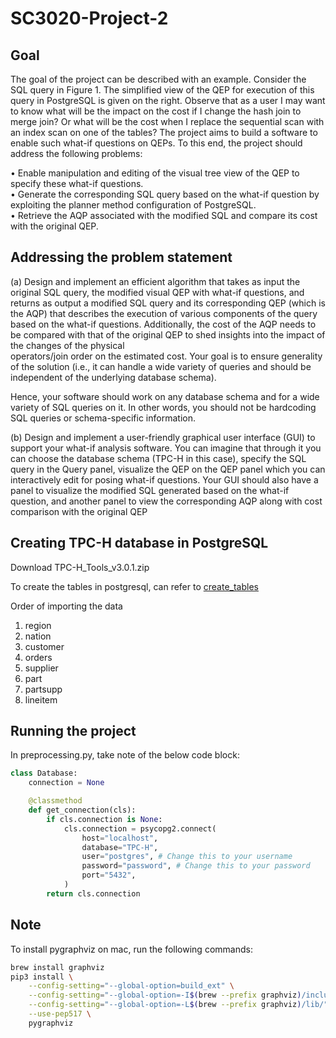 # SC3020-Project-2

## Goal

The goal of the project can be described with an example. Consider the SQL query in
Figure 1. The simplified view of the QEP for execution of this query in PostgreSQL is given on the right. Observe that as a user I may want to know what will be the impact on the cost if I change the hash join to merge join? Or what will be the cost when I replace the sequential scan with an index scan on one of the tables? The project aims to build a software to enable such what-if questions on QEPs. To this end, the project should address the following problems:

• Enable manipulation and editing of the visual tree view of the QEP to specify these what-if questions.  
• Generate the corresponding SQL query based on the what-if question by exploiting the planner method configuration of PostgreSQL.  
• Retrieve the AQP associated with the modified SQL and compare its cost with the original QEP.

## Addressing the problem statement

(a) Design and implement an efficient algorithm that takes as input the original SQL
query, the modified visual QEP with what-if questions, and returns as output a
modified SQL query and its corresponding QEP (which is the AQP) that describes
the execution of various components of the query based on the what-if
questions. Additionally, the cost of the AQP needs to be compared with that of
the original QEP to shed insights into the impact of the changes of the physical  
operators/join order on the estimated cost. Your goal is to ensure generality of the solution (i.e., it can handle a wide variety of queries and should be independent of the underlying database schema).

Hence, your software should work on any database schema and for a wide variety of SQL queries on it. In other words, you should not be hardcoding SQL queries or schema-specific information.

(b) Design and implement a user-friendly graphical user interface (GUI) to support your what-if analysis software. You can imagine that through it you can choose the database schema (TPC-H in this case), specify the SQL query in the Query panel, visualize the QEP on the QEP panel which you can interactively edit for posing what-if questions. Your GUI should also have a panel to visualize the modified SQL generated based on the what-if question, and another panel to view the corresponding AQP along with cost comparison with the original QEP

## Creating TPC-H database in PostgreSQL

Download TPC-H_Tools_v3.0.1.zip

To create the tables in postgresql, can refer to [create_tables](create_tables.md)

Order of importing the data

1. region
2. nation
3. customer
4. orders
5. supplier
6. part
7. partsupp
8. lineitem

## Running the project

In preprocessing.py, take note of the below code block:

```python
class Database:
    connection = None

    @classmethod
    def get_connection(cls):
        if cls.connection is None:
            cls.connection = psycopg2.connect(
                host="localhost",
                database="TPC-H",
                user="postgres", # Change this to your username
                password="password", # Change this to your password
                port="5432",
            )
        return cls.connection
```

## Note

To install pygraphviz on mac, run the following commands:

```bash
brew install graphviz
pip3 install \
    --config-setting="--global-option=build_ext" \
    --config-setting="--global-option=-I$(brew --prefix graphviz)/include/" \
    --config-setting="--global-option=-L$(brew --prefix graphviz)/lib/" \
    --use-pep517 \
    pygraphviz
```
